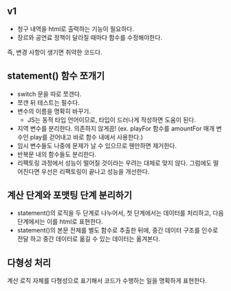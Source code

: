 ## v1
- 청구 내역을 html로 출력하는 기능이 필요하다. 
- 장르와 공연료 정책이 달라질 때마다 함수를 수정해야한다. 

즉, 변경 사항이 생기면 취약한 코드다.


## statement() 함수 쪼개기
- switch 문을 따로 쪼갠다.
- 쪼갠 뒤 테스트는 필수다.
- 변수의 이름을 명확히 바꾸기. 
    - JS는 동적 타입 언어이므로, 타입이 드러나게 작성하면 도움이 된다.  
- 지역 변수를 분리한다. 의존하지 않게끔! (ex. playFor 함수를 amountFor 매개 변수인 play를 걷어내고 바로 함수 내에서 사용한다.) 
- 임시 변수들도 나중에 문제가 날 수 있으므로 웬만하면 제거한다.
- 반복문 내의 함수들도 분리한다.
- 리팩토링 과정에서 성능이 떨어질 것이라는 우려는 대체로 맞지 않다. 그럼에도 떨어진다면 우선은 리팩토링이 끝나고 성능을 개선한다. 

## 계산 단계와 포맷팅 단계 분리하기
- statement()의 로직을 두 단계로 나누어서, 첫 단계에서는 데이터를 처리하고, 다음 단계에서는 이를 html로 표현한다. 
- statement()의 본문 전체를 별도 함수로 추출한 뒤에, 중간 데이터 구조를 인수로 전달 하고 중간 데이터로 옮길 수 있는 데이터는 옮겨본다.

## 다형성 처리 
계산 로직 자체를 다형성으로 표기해서 코드가 수행하는 일을 명확하게 표현한다.

